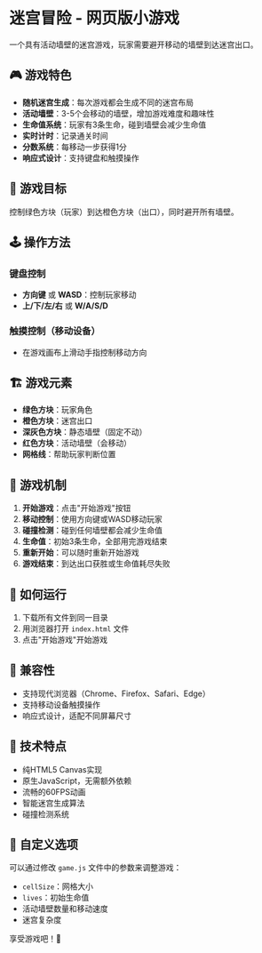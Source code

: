 # 迷宫冒险 - 网页版小游戏

一个具有活动墙壁的迷宫游戏，玩家需要避开移动的墙壁到达迷宫出口。

## 🎮 游戏特色

- **随机迷宫生成**：每次游戏都会生成不同的迷宫布局
- **活动墙壁**：3-5个会移动的墙壁，增加游戏难度和趣味性
- **生命值系统**：玩家有3条生命，碰到墙壁会减少生命值
- **实时计时**：记录通关时间
- **分数系统**：每移动一步获得1分
- **响应式设计**：支持键盘和触摸操作

## 🎯 游戏目标

控制绿色方块（玩家）到达橙色方块（出口），同时避开所有墙壁。

## 🕹️ 操作方法

### 键盘控制
- **方向键** 或 **WASD**：控制玩家移动
- **上/下/左/右** 或 **W/A/S/D**

### 触摸控制（移动设备）
- 在游戏画布上滑动手指控制移动方向

## 🏗️ 游戏元素

- **绿色方块**：玩家角色
- **橙色方块**：迷宫出口
- **深灰色方块**：静态墙壁（固定不动）
- **红色方块**：活动墙壁（会移动）
- **网格线**：帮助玩家判断位置

## 🎲 游戏机制

1. **开始游戏**：点击"开始游戏"按钮
2. **移动控制**：使用方向键或WASD移动玩家
3. **碰撞检测**：碰到任何墙壁都会减少生命值
4. **生命值**：初始3条生命，全部用完游戏结束
5. **重新开始**：可以随时重新开始游戏
6. **游戏结束**：到达出口获胜或生命值耗尽失败

## 🚀 如何运行

1. 下载所有文件到同一目录
2. 用浏览器打开 `index.html` 文件
3. 点击"开始游戏"开始游戏

## 📱 兼容性

- 支持现代浏览器（Chrome、Firefox、Safari、Edge）
- 支持移动设备触摸操作
- 响应式设计，适配不同屏幕尺寸

## 🎨 技术特点

- 纯HTML5 Canvas实现
- 原生JavaScript，无需额外依赖
- 流畅的60FPS动画
- 智能迷宫生成算法
- 碰撞检测系统

## 🔧 自定义选项

可以通过修改 `game.js` 文件中的参数来调整游戏：

- `cellSize`：网格大小
- `lives`：初始生命值
- 活动墙壁数量和移动速度
- 迷宫复杂度

享受游戏吧！🎉
